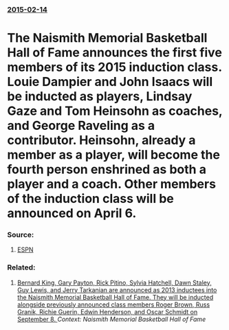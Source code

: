 ### [2015-02-14](/news/2015/02/14/index.md)

#  The Naismith Memorial Basketball Hall of Fame announces the first five members of its 2015 induction class. Louie Dampier and John Isaacs will be inducted as players, Lindsay Gaze and Tom Heinsohn as coaches, and George Raveling as a contributor. Heinsohn, already a member as a player, will become the fourth person enshrined as both a player and a coach. Other members of the induction class will be announced on April 6. 




### Source:

1. [ESPN](http://espn.go.com/nba/story/_/id/12324504/john-calipari-dikembe-mutombo-basketball-hall-fame-finalists)

### Related:

1. [Bernard King, Gary Payton, Rick Pitino, Sylvia Hatchell, Dawn Staley, Guy Lewis, and Jerry Tarkanian are announced as 2013 inductees into the Naismith Memorial Basketball Hall of Fame. They will be inducted alongside previously announced class members Roger Brown, Russ Granik, Richie Guerin, Edwin Henderson, and Oscar Schmidt on September 8. ](/news/2013/04/8/bernard-king-gary-payton-rick-pitino-sylvia-hatchell-dawn-staley-guy-lewis-and-jerry-tarkanian-are-announced-as-2013-inductees-into-th.md) _Context: Naismith Memorial Basketball Hall of Fame_
